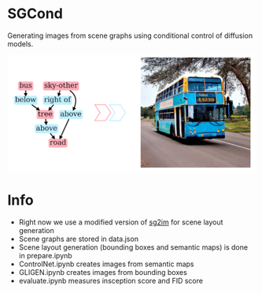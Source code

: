 # SGCond

Generating images from scene graphs using conditional control of diffusion models.

![Header](header.png "Title")

# Info

- Right now we use a modified version of [sg2im](https://github.com/google/sg2im) for scene layout generation
- Scene graphs are stored in data.json
- Scene layout generation (bounding boxes and semantic maps) is done in prepare.ipynb
- ControlNet.ipynb creates images from semantic maps
- GLIGEN.ipynb creates images from bounding boxes
- evaluate.ipynb measures insception score and FID score
